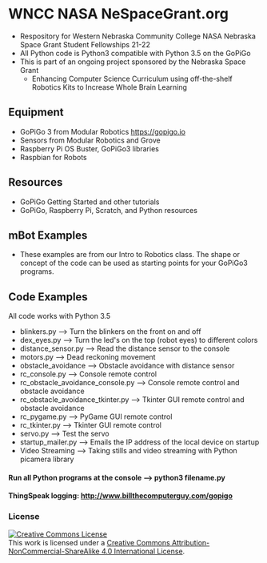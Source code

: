 # WNCC NASA NeSpaceGrant.org
- Respository for Western Nebraska Community College NASA Nebraska Space Grant Student Fellowships 21-22
- All Python code is Python3 compatible with Python 3.5 on the GoPiGo
- This is part of an ongoing project sponsored by the Nebraska Space Grant
  - Enhancing Computer Science Curriculum using off-the-shelf Robotics Kits to Increase Whole Brain Learning
## Equipment
- GoPiGo 3 from Modular Robotics https://gopigo.io
- Sensors from Modular Robotics and Grove
- Raspberry Pi OS Buster, GoPiGo3 libraries
- Raspbian for Robots
## Resources
- GoPiGo Getting Started and other tutorials
- GoPiGo, Raspberry Pi, Scratch, and Python resources
## mBot Examples
- These examples are from our Intro to Robotics class. The shape or concept of the code can be used as starting points for your GoPiGo3 programs.
## Code Examples
All code works with Python 3.5
- blinkers.py --> Turn the blinkers on the front on and off
- dex_eyes.py --> Turn the led's on the top (robot eyes) to different colors
- distance_sensor.py --> Read the distance sensor to the console
- motors.py --> Dead reckoning movement
- obstacle_avoidance --> Obstacle avoidance with distance sensor
- rc_console.py --> Console remote control
- rc_obstacle_avoidance_console.py --> Console remote control and obstacle avoidance
- rc_obstacle_avoidance_tkinter.py --> Tkinter GUI remote control and obstacle avoidance
- rc_pygame.py --> PyGame GUI remote control
- rc_tkinter.py --> Tkinter GUI remote control
- servo.py --> Test the servo
- startup_mailer.py --> Emails the IP address of the local device on startup
- Video Streaming --> Taking stills and video streaming with Python picamera library
#### Run all Python programs at the console --> python3 filename.py
#### ThingSpeak logging: http://www.billthecomputerguy.com/gopigo 
### License
<a rel="license" href="http://creativecommons.org/licenses/by-nc-sa/4.0/"><img alt="Creative Commons License" style="border-width:0" src="https://i.creativecommons.org/l/by-nc-sa/4.0/88x31.png" /></a><br />This work is licensed under a <a rel="license" href="http://creativecommons.org/licenses/by-nc-sa/4.0/">Creative Commons Attribution-NonCommercial-ShareAlike 4.0 International License</a>.
